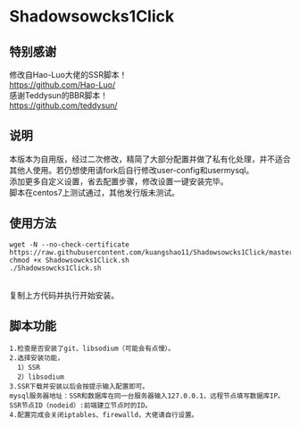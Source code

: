 # Shadowsowcks1Click
## 特别感谢
修改自Hao-Luo大佬的SSR脚本！
<br>https://github.com/Hao-Luo/
<br>感谢Teddysun的BBR脚本！
<br>https://github.com/teddysun/
## 说明
本版本为自用版，经过二次修改，精简了大部分配置并做了私有化处理，并不适合其他人使用。若仍想使用请fork后自行修改user-config和usermysql。
<br>添加更多自定义设置，省去配置步骤，修改设置一键安装完毕。
<br>脚本在centos7上测试通过，其他发行版未测试。
## 使用方法
````
wget -N --no-check-certificate https://raw.githubusercontent.com/kuangshao11/Shadowsowcks1Click/master/Shadowsowcks1Click.sh
chmod +x Shadowsowcks1Click.sh
./Shadowsowcks1Click.sh
````
<br>复制上方代码并执行开始安装。
## 脚本功能
````
1.检查是否安装了git、libsodium（可能会有点慢）。
2.选择安装功能，
  1）SSR
  2）libsodium
3.SSR下载并安装以后会按提示输入配置即可。
mysql服务器地址：SSR和数据库在同一台服务器输入127.0.0.1，远程节点填写数据库IP。
SSR节点ID（nodeid）:前端建立节点时的ID。
4.配置完成会关闭iptables、firewalld，大佬请自行设置。
````
